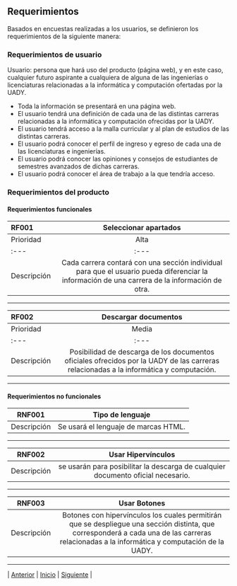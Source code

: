 ## Requerimientos

Basados en encuestas realizadas a los usuarios, se definieron los requerimientos de la siguiente manera:

### Requerimientos de usuario

  Usuario: persona que hará uso del producto (página web), y en este caso, cualquier futuro aspirante a cualquiera de alguna de las ingenierías o licenciaturas relacionadas a la informática y computación ofertadas por la UADY. 

  - Toda la información se presentará en una página web. 
  - El usuario tendrá una definición de cada una de las distintas carreras relacionadas a la informática y computación ofrecidas por la UADY.
  - El usuario tendrá acceso a la malla curricular y al plan de estudios de las distintas carreras.
  - El usuario podrá conocer el perfil de ingreso y egreso de cada una de las licenciaturas e ingenierías. 
  - El usuario podrá conocer las opiniones y consejos de estudiantes de semestres avanzados de dichas carreras.
  - El usuario podrá conocer el área de trabajo a la que tendría acceso.

### Requerimientos del producto

#### Requerimientos funcionales


| RF001   |     Seleccionar apartados    |
| :---        |    :----:   |
| Prioridad | Alta |
| :---        | :---        |
| Descripción |Cada carrera contará con una sección individual para que el usuario pueda diferenciar la información de una carrera de la información de otra. |

***

| RF002   |     Descargar documentos    |  
| :---        |    :----:   |
| Prioridad | Media |
| :---        | :---        |
| Descripción |Posibilidad de descarga de los documentos oficiales ofrecidos por la UADY de las carreras relacionadas a la informática y computación. |

***

#### Requerimientos no funcionales

| RNF001   |     Tipo de lenguaje    |  
|----------|:-------------:|
| Descripción |Se usará el lenguaje de marcas HTML. |

***

| RNF002   |   Usar Hipervínculos  |  
|----------|:-------------:|
| Descripción |se usarán para posibilitar la descarga de cualquier documento oficial necesario. |

***

| RNF003   |   Usar Botones  |  
|----------|:-------------:|
| Descripción | Botones con hipervínculos los cuales permitirán que se despliegue una sección distinta, que corresponderá a cada una de las carreras relacionadas a la informática y computación de la UADY. |

***

| [Anterior](https://github.com/Geovanna-med/Enterate/blob/main/Documentos/Usuarios%20y%20clientes.md "Anterior") 
| [Inicio](https://github.com/Geovanna-med/Enterate "Inicio") 
| [Siguiente](https://github.com/Geovanna-med/Enterate/blob/main/Documentos/Casos%20de%20uso.md "Siguiente") |
